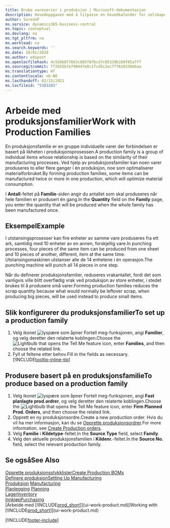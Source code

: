 ```yaml
---
title: Bruke vareserier i produksjon | Microsoft-dokumentasjon
description: Hovedoppgaven med å tilpasse en hovedkalender for selskapet, eller selskapets forretningspartner, er å angi eventuelle endringer i statusen for arbeids- eller fridager.
author: SorenGP
ms.service: dynamics365-business-central
ms.topic: conceptual
ms.devlang: na
ms.tgt_pltfrm: na
ms.workload: na
ms.search.keywords: ''
ms.date: 10/01/2020
ms.author: edupont
ms.openlocfilehash: 4c926b8f7663c805f07bcd7c85339b109f85a7ff
ms.sourcegitcommit: ff2b55b7e790447e0c1fcd5c2ec7f7610338ebaa
ms.translationtype: HT
ms.contentlocale: nb-NO
ms.lasthandoff: 02/15/2021
ms.locfileid: "5383203"
---
```

# <a name="work-with-production-families"></a><span data-ttu-id="16be8-103">Arbeide med produksjonsfamilier</span><span class="sxs-lookup"><span data-stu-id="16be8-103">Work with Production Families</span></span>
<span data-ttu-id="16be8-104">En produksjonsfamilie er en gruppe individuelle varer der forbindelsen er basert på likheten i produksjonsprosessen.</span><span class="sxs-lookup"><span data-stu-id="16be8-104">A production family is a group of individual items whose relationship is based on the similarity of their manufacturing processes.</span></span> <span data-ttu-id="16be8-105">Ved hjelp av produksjonsfamilier kan noen varer produseres to eller flere ganger i én produksjon, noe som optimaliserer materialforbruket.</span><span class="sxs-lookup"><span data-stu-id="16be8-105">By forming production families, some items can be manufactured twice or more in one production, which will optimize material consumption.</span></span>

<span data-ttu-id="16be8-106">I **Antall**-feltet på **Familie**-siden angir du antallet som skal produseres når hele familien er produsert én gang.</span><span class="sxs-lookup"><span data-stu-id="16be8-106">In the **Quantity** field on the **Family** page, you enter the quantity that will be produced when the whole family has been manufactured once.</span></span>

## <a name="example"></a><span data-ttu-id="16be8-107">Eksempel</span><span class="sxs-lookup"><span data-stu-id="16be8-107">Example</span></span>
<span data-ttu-id="16be8-108">I utstansingsprosesser kan fire enheter av samme vare produseres fra ett ark, samtidig med 10 enheter av en annen, forskjellig vare.</span><span class="sxs-lookup"><span data-stu-id="16be8-108">In punching processes, four pieces of the same item can be produced from one sheet and 10 pieces of another, different, item at the same time.</span></span> <span data-ttu-id="16be8-109">Utstansingsmaskinen utstanser alle de 14 enhetene i én operasjon.</span><span class="sxs-lookup"><span data-stu-id="16be8-109">The punching machine will punch all 14 pieces in one step.</span></span>

<span data-ttu-id="16be8-110">Når du definerer produksjonsfamilier, reduseres vrakantallet, fordi det som vanligvis ville blitt overflødig vrak ved produksjon av store enheter, i stedet brukes til å produsere små varer.</span><span class="sxs-lookup"><span data-stu-id="16be8-110">Forming production families reduces the scrap quantity because what would normally be leftover scrap, when producing big pieces, will be used instead to produce small items.</span></span>

## <a name="to-set-up-a-production-family"></a><span data-ttu-id="16be8-111">Slik konfigurerer du produksjonsfamilier</span><span class="sxs-lookup"><span data-stu-id="16be8-111">To set up a production family</span></span>
1. <span data-ttu-id="16be8-112">Velg ikonet ![lyspære som åpner Fortell meg-funksjonen](media/ui-search/search_small.png "Fortell hva du vil gjøre"), angi **Familier**, og velg deretter den relaterte koblingen.</span><span class="sxs-lookup"><span data-stu-id="16be8-112">Choose the ![Lightbulb that opens the Tell Me feature](media/ui-search/search_small.png "Tell me what you want to do") icon, enter **Families**, and then choose the related link.</span></span>
2. <span data-ttu-id="16be8-113">Fyll ut feltene etter behov.</span><span class="sxs-lookup"><span data-stu-id="16be8-113">Fill in the fields as necessary.</span></span> [!INCLUDE[tooltip-inline-tip](includes/tooltip-inline-tip_md.md)]

## <a name="to-produce-based-on-a-production-family"></a><span data-ttu-id="16be8-114">Produsere basert på en produksjonsfamilie</span><span class="sxs-lookup"><span data-stu-id="16be8-114">To produce based on a production family</span></span>
1. <span data-ttu-id="16be8-115">Velg ikonet ![lyspære som åpner Fortell meg-funksjonen](media/ui-search/search_small.png "Fortell hva du vil gjøre"), angi **Fast planlagte prod.ordrer**, og velg deretter den relaterte koblingen.</span><span class="sxs-lookup"><span data-stu-id="16be8-115">Choose the ![Lightbulb that opens the Tell Me feature](media/ui-search/search_small.png "Tell me what you want to do") icon, enter **Firm Planned Prod. Orders**, and then choose the related link.</span></span>
2. <span data-ttu-id="16be8-116">Opprett en ny produksjonsordre.</span><span class="sxs-lookup"><span data-stu-id="16be8-116">Create a new production order.</span></span> <span data-ttu-id="16be8-117">Hvis du vil ha mer informasjon, kan du se [Opprette produksjonsordrer](production-how-to-create-production-orders.md).</span><span class="sxs-lookup"><span data-stu-id="16be8-117">For more information, see [Create Production orders](production-how-to-create-production-orders.md).</span></span>
3. <span data-ttu-id="16be8-118">Velg **Familie** i **Kildetype**-feltet.</span><span class="sxs-lookup"><span data-stu-id="16be8-118">In the **Source Type** field, select **Family**.</span></span>  
4. <span data-ttu-id="16be8-119">Velg den aktuelle produksjonsfamilien i **Kildenr.**-feltet.</span><span class="sxs-lookup"><span data-stu-id="16be8-119">In the **Source No.** field, select the relevant production family.</span></span>

## <a name="see-also"></a><span data-ttu-id="16be8-120">Se også</span><span class="sxs-lookup"><span data-stu-id="16be8-120">See Also</span></span>
[<span data-ttu-id="16be8-121">Opprette produksjonsstykklister</span><span class="sxs-lookup"><span data-stu-id="16be8-121">Create Production BOMs</span></span>](production-how-to-create-production-boms.md)  
[<span data-ttu-id="16be8-122">Definere produksjon</span><span class="sxs-lookup"><span data-stu-id="16be8-122">Setting Up Manufacturing</span></span>](production-configure-production-processes.md)  
<span data-ttu-id="16be8-123">[Produksjon](production-manage-manufacturing.md)  </span><span class="sxs-lookup"><span data-stu-id="16be8-123">[Manufacturing](production-manage-manufacturing.md)  </span></span>  
<span data-ttu-id="16be8-124">[Planlegging](production-planning.md) </span><span class="sxs-lookup"><span data-stu-id="16be8-124">[Planning](production-planning.md) </span></span>  
[<span data-ttu-id="16be8-125">Lager</span><span class="sxs-lookup"><span data-stu-id="16be8-125">Inventory</span></span>](inventory-manage-inventory.md)  
[<span data-ttu-id="16be8-126">Innkjøp</span><span class="sxs-lookup"><span data-stu-id="16be8-126">Purchasing</span></span>](purchasing-manage-purchasing.md)  
<span data-ttu-id="16be8-127">[Arbeide med [!INCLUDE[prod_short](includes/prod_short.md)]](ui-work-product.md)</span><span class="sxs-lookup"><span data-stu-id="16be8-127">[Working with [!INCLUDE[prod_short](includes/prod_short.md)]](ui-work-product.md)</span></span>


[!INCLUDE[footer-include](includes/footer-banner.md)]